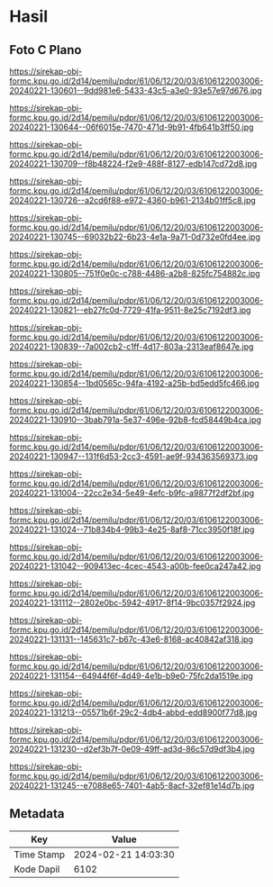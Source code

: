 # Hasil

## Foto C Plano

https://sirekap-obj-formc.kpu.go.id/2d14/pemilu/pdpr/61/06/12/20/03/6106122003006-20240221-130601--9dd981e6-5433-43c5-a3e0-93e57e97d676.jpg

https://sirekap-obj-formc.kpu.go.id/2d14/pemilu/pdpr/61/06/12/20/03/6106122003006-20240221-130644--06f6015e-7470-471d-9b91-4fb641b3ff50.jpg

https://sirekap-obj-formc.kpu.go.id/2d14/pemilu/pdpr/61/06/12/20/03/6106122003006-20240221-130709--f8b48224-f2e9-488f-8127-edb147cd72d8.jpg

https://sirekap-obj-formc.kpu.go.id/2d14/pemilu/pdpr/61/06/12/20/03/6106122003006-20240221-130726--a2cd6f88-e972-4360-b961-2134b01ff5c8.jpg

https://sirekap-obj-formc.kpu.go.id/2d14/pemilu/pdpr/61/06/12/20/03/6106122003006-20240221-130745--69032b22-6b23-4e1a-9a71-0d732e0fd4ee.jpg

https://sirekap-obj-formc.kpu.go.id/2d14/pemilu/pdpr/61/06/12/20/03/6106122003006-20240221-130805--751f0e0c-c788-4486-a2b8-825fc754882c.jpg

https://sirekap-obj-formc.kpu.go.id/2d14/pemilu/pdpr/61/06/12/20/03/6106122003006-20240221-130821--eb27fc0d-7729-41fa-9511-8e25c7192df3.jpg

https://sirekap-obj-formc.kpu.go.id/2d14/pemilu/pdpr/61/06/12/20/03/6106122003006-20240221-130839--7a002cb2-c1ff-4d17-803a-2313eaf8647e.jpg

https://sirekap-obj-formc.kpu.go.id/2d14/pemilu/pdpr/61/06/12/20/03/6106122003006-20240221-130854--1bd0565c-94fa-4192-a25b-bd5edd5fc466.jpg

https://sirekap-obj-formc.kpu.go.id/2d14/pemilu/pdpr/61/06/12/20/03/6106122003006-20240221-130910--3bab791a-5e37-496e-92b8-fcd58449b4ca.jpg

https://sirekap-obj-formc.kpu.go.id/2d14/pemilu/pdpr/61/06/12/20/03/6106122003006-20240221-130947--131f6d53-2cc3-4591-ae9f-934363569373.jpg

https://sirekap-obj-formc.kpu.go.id/2d14/pemilu/pdpr/61/06/12/20/03/6106122003006-20240221-131004--22cc2e34-5e49-4efc-b9fc-a9877f2df2bf.jpg

https://sirekap-obj-formc.kpu.go.id/2d14/pemilu/pdpr/61/06/12/20/03/6106122003006-20240221-131024--71b834b4-99b3-4e25-8af8-71cc3950f18f.jpg

https://sirekap-obj-formc.kpu.go.id/2d14/pemilu/pdpr/61/06/12/20/03/6106122003006-20240221-131042--909413ec-4cec-4543-a00b-fee0ca247a42.jpg

https://sirekap-obj-formc.kpu.go.id/2d14/pemilu/pdpr/61/06/12/20/03/6106122003006-20240221-131112--2802e0bc-5942-4917-8f14-9bc0357f2924.jpg

https://sirekap-obj-formc.kpu.go.id/2d14/pemilu/pdpr/61/06/12/20/03/6106122003006-20240221-131131--145631c7-b67c-43e6-8168-ac40842af318.jpg

https://sirekap-obj-formc.kpu.go.id/2d14/pemilu/pdpr/61/06/12/20/03/6106122003006-20240221-131154--64944f6f-4d49-4e1b-b9e0-75fc2da1519e.jpg

https://sirekap-obj-formc.kpu.go.id/2d14/pemilu/pdpr/61/06/12/20/03/6106122003006-20240221-131213--05571b6f-29c2-4db4-abbd-edd8900f77d8.jpg

https://sirekap-obj-formc.kpu.go.id/2d14/pemilu/pdpr/61/06/12/20/03/6106122003006-20240221-131230--d2ef3b7f-0e09-49ff-ad3d-86c57d9df3b4.jpg

https://sirekap-obj-formc.kpu.go.id/2d14/pemilu/pdpr/61/06/12/20/03/6106122003006-20240221-131245--e7088e65-7401-4ab5-8acf-32ef81e14d7b.jpg


## Metadata

| Key        | Value               |
| ---------- | ------------------- |
| Time Stamp | 2024-02-21 14:03:30 |
| Kode Dapil | 6102                |



